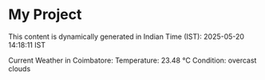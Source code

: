 # My Project

This content is dynamically generated in Indian Time (IST): 2025-05-20 14:18:11 IST


Current Weather in Coimbatore:
Temperature: 23.48 °C
Condition: overcast clouds
